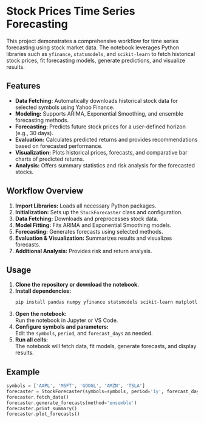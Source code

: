 # Stock Prices Time Series Forecasting

This project demonstrates a comprehensive workflow for time series forecasting using stock market data. The notebook leverages Python libraries such as `yfinance`, `statsmodels`, and `scikit-learn` to fetch historical stock prices, fit forecasting models, generate predictions, and visualize results.

## Features

- **Data Fetching:** Automatically downloads historical stock data for selected symbols using Yahoo Finance.
- **Modeling:** Supports ARIMA, Exponential Smoothing, and ensemble forecasting methods.
- **Forecasting:** Predicts future stock prices for a user-defined horizon (e.g., 30 days).
- **Evaluation:** Calculates predicted returns and provides recommendations based on forecasted performance.
- **Visualization:** Plots historical prices, forecasts, and comparative bar charts of predicted returns.
- **Analysis:** Offers summary statistics and risk analysis for the forecasted stocks.

## Workflow Overview

1. **Import Libraries:** Loads all necessary Python packages.
2. **Initialization:** Sets up the `StockForecaster` class and configuration.
3. **Data Fetching:** Downloads and preprocesses stock data.
4. **Model Fitting:** Fits ARIMA and Exponential Smoothing models.
5. **Forecasting:** Generates forecasts using selected methods.
6. **Evaluation & Visualization:** Summarizes results and visualizes forecasts.
7. **Additional Analysis:** Provides risk and return analysis.

## Usage

1. **Clone the repository or download the notebook.**
2. **Install dependencies:**
    ```bash
    pip install pandas numpy yfinance statsmodels scikit-learn matplotlib seaborn
    ```
3. **Open the notebook:**  
   Run the notebook in Jupyter or VS Code.
4. **Configure symbols and parameters:**  
   Edit the `symbols`, `period`, and `forecast_days` as needed.
5. **Run all cells:**  
   The notebook will fetch data, fit models, generate forecasts, and display results.

## Example

```python
symbols = ['AAPL', 'MSFT', 'GOOGL', 'AMZN', 'TSLA']
forecaster = StockForecaster(symbols=symbols, period='1y', forecast_days=30)
forecaster.fetch_data()
forecaster.generate_forecasts(method='ensemble')
forecaster.print_summary()
forecaster.plot_forecasts()